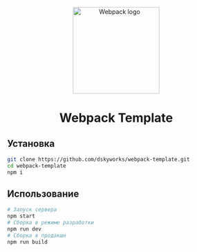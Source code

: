 <div style="text-align: center">
  <img width="200" height="200" src="https://webpack.js.org/assets/icon-square-big.svg" alt="Webpack logo">
  <h1>Webpack Template</h1>
</div>

## Установка

``` bash
git clone https://github.com/dskyworks/webpack-template.git
cd webpack-template
npm i
```

## Использование
``` bash
# Запуск сервера
npm start
# Сборка в режиме разработки
npm run dev
# Сборка в продакшн
npm run build
```
